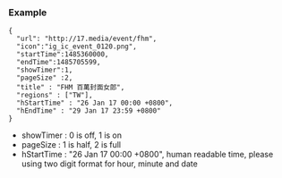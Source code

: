 ### Example

```
{
  "url": "http://17.media/event/fhm",
  "icon":"ig_ic_event_0120.png",
  "startTime":1485360000,
  "endTime":1485705599,
  "showTimer":1,
  "pageSize" :2,
  "title" : "FHM 百萬封面女郎",
  "regions" : ["TW"],
  "hStartTime" : "26 Jan 17 00:00 +0800",
  "hEndTime" : "29 Jan 17 23:59 +0800"
}
```

* showTimer : 0 is off, 1 is on
* pageSize : 1 is half, 2 is full
* hStartTime : "26 Jan 17 00:00 +0800", human readable time, please using two digit format for hour, minute and date




